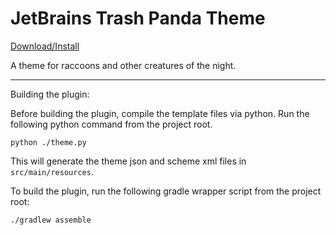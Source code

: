 # JetBrains Trash Panda Theme

[Download/Install](https://plugins.jetbrains.com/plugin/12995-trash-panda-theme)

A theme for raccoons and other creatures of the night.

---

Building the plugin:

Before building the plugin, compile the template files via python. Run the following python command from the project root.

```
python ./theme.py
```

This will generate the theme json and scheme xml files in `src/main/resources`. 

To build the plugin, run the following gradle wrapper script from the project root:

```
./gradlew assemble
```